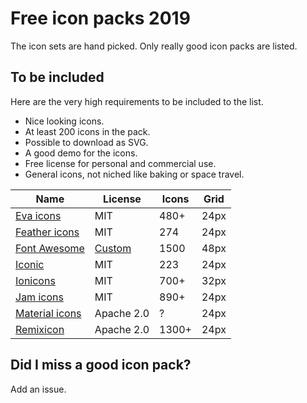 # Free icon packs 2019

The icon sets are hand picked. Only really good icon packs are listed.

## To be included

Here are the very high requirements to be included to the list.

- Nice looking icons.
- At least 200 icons in the pack.
- Possible to download as SVG.
- A good demo for the icons.
- Free license for personal and commercial use.
- General icons, not niched like baking or space travel.

| Name                                                              | License                                   | Icons | Grid |
| ----                                                              | ----------------------------------------- | ----- | ---- |
| [Eva icons](https://akveo.github.io/eva-icons/#/)                 | MIT                                       | 480+  | 24px |
| [Feather icons](https://feathericons.com/)                        | MIT                                       | 274   | 24px |
| [Font Awesome](https://fontawesome.com/icons?d=gallery&m=free)    | [Custom](https://fontawesome.com/license) | 1500  | 48px |
| [Iconic](https://useiconic.com/open)                              | MIT                                       | 223   | 24px |
| [Ionicons](https://ionicons.com/)                                 | MIT                                       | 700+  | 32px |
| [Jam icons](https://jam-icons.com/)                               | MIT                                       | 890+  | 24px |
| [Material icons](https://material.io/tools/icons/?style=baseline) | Apache 2.0                                | ?     | 24px |
| [Remixicon](https://remixicon.com/)                               | Apache 2.0                                | 1300+ | 24px |

## Did I miss a good icon pack?

Add an issue.
